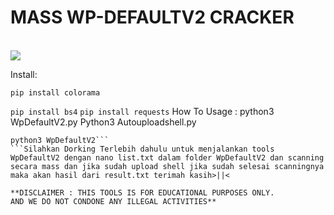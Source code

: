 # MASS WP-DEFAULTV2 CRACKER

<br>

<img src="https://kosred.com/a/nvpbnr.jpg">


Install:

```
pip install colorama
```
```pip install bs4```
```pip install requests```
How To Usage :
python3 WpDefaultV2.py
Python3 Autouploadshell.py
```
python3 WpDefaultV2```
```Silahkan Dorking Terlebih dahulu untuk menjalankan tools WpDefaultV2 dengan nano list.txt dalam folder WpDefaultV2 dan scanning secara mass dan jika sudah upload shell jika sudah selesai scanningnya maka akan hasil dari result.txt terimah kasih>||<

**DISCLAIMER : THIS TOOLS IS FOR EDUCATIONAL PURPOSES ONLY. 
AND WE DO NOT CONDONE ANY ILLEGAL ACTIVITIES**

